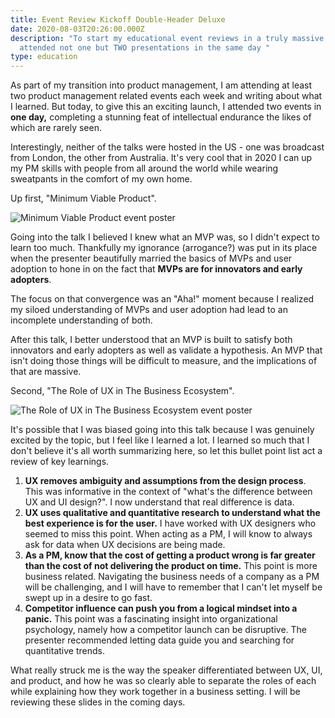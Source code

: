 ```yaml
---
title: Event Review Kickoff Double-Header Deluxe
date: 2020-08-03T20:26:00.000Z
description: "To start my educational event reviews in a truly massive way, I
  attended not one but TWO presentations in the same day "
type: education
---
```

As part of my transition into product management, I am attending at least two product management related events each week and writing about what I learned. But today, to give this an exciting launch, I attended two events in **one day,** completing a stunning feat of intellectual endurance the likes of which are rarely seen.

Interestingly, neither of the talks were hosted in the US -  one was broadcast from London, the other from Australia. It's very cool that in 2020 I can up my PM skills with people from all around the world while wearing sweatpants in the comfort of my own home.

Up first, "Minimum Viable Product".

![Minimum Viable Product event poster](/img/screen-shot-2020-08-03-at-5.25.55-pm.png)

Going into the talk I believed I knew what an MVP was, so I didn't expect to learn too much. Thankfully my ignorance (arrogance?) was put in its place when the presenter beautifully married the basics of MVPs and user adoption to hone in on the fact that **MVPs are for innovators and early adopters**.

The focus on that convergence was an "Aha!" moment because I realized my siloed understanding of MVPs and user adoption had lead to an incomplete understanding of both. 

After this talk, I better understood that an MVP is built to satisfy both innovators and early adopters as well as validate a hypothesis. An MVP that isn't doing those things will be difficult to measure, and the implications of that are massive. 

Second, "The Role of UX in The Business Ecosystem".

![The Role of UX in The Business Ecosystem event poster](/img/screen-shot-2020-08-03-at-5.26.30-pm.png)

It's possible that I was biased going into this talk because I was genuinely excited by the topic, but I feel like I learned a lot. I learned so much that I don't  believe it's all worth summarizing here, so let this bullet point list act a review of key learnings.

1. **UX removes ambiguity and assumptions from the design process**. This was informative in the context of "what's the difference between UX and UI design?". I now understand that real difference is data.
2. **UX uses qualitative and quantitative research to understand what the best experience is for the user.** I have worked with UX designers who seemed to miss this point. When acting as a PM, I will know to always ask for data when UX decisions are being made.
3. **As a PM, know that the cost of getting a product wrong is far greater than the cost of not delivering the product on time.** This point is more business related. Navigating the business needs of a company as a PM will be challenging, and I will have to remember that I can't let myself be swept up in a desire to go fast.
4. **Competitor influence can push you from a logical mindset into a panic.** This point was a fascinating insight into organizational psychology, namely how a competitor launch can be disruptive. The presenter recommended letting data guide you and searching for quantitative trends.

What really struck me is the way the speaker differentiated between UX, UI, and product, and how he was so clearly able to separate the roles of each while explaining how they work together in a business setting. I will be reviewing these slides in the coming days.